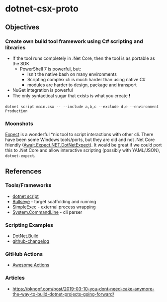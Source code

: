 # dotnet-csx-proto

## Objectives

### Create own build tool framework using C# scripting and libraries

- If the tool runs completely in .Net Core, then the tool is as portable as the SDK
  - PowerShell 7 is powerful, but:
    - Isn't the native bash on many environments
    - Scripting complex cli is much harder than using native C#
    - modules are harder to design, package and transport
- NuGet integration is powerful
- The only syntactical sugar that exists is what you create :exclamation:

```pwsh
dotnet script main.csx -- --include a,b,c --exclude d,e --environment Production
```

### Moonshots

[Expect](https://en.wikipedia.org/wiki/Expect) is a wonderful *nix tool to script interactions with other cli.
There have been some Windows tools/ports, but they are old and not .Net Core friendly ([Await](https://github.com/LeeHolmes/await),[Expect.NET](https://github.com/wiwanek/Expect.NET),[DotNetExpect](https://github.com/CBonnell/dotnetexpect)).
It would be great if we could port this to .Net Core and allow interactive scripting (possibly with YAML/JSON), `dotnet-expect`.

## References

### Tools/Frameworks

- [dotnet script](https://github.com/filipw/dotnet-script)
- [Bullseye](https://github.com/adamralph/bullseye) - target scaffolding and running
- [SimpleExec](https://github.com/adamralph/simple-exec) - external process wrapping
- [System.CommandLine](https://github.com/dotnet/command-line-api) - cli parser

### Scripting Examples

- [DotNet.Build](https://github.com/seesharper/dotnet-build)
- [github-changelog](https://github.com/seesharper/github-changelog)

### GitHub Actions

- [Awesome Actions](https://github.com/sdras/awesome-actions)

### Articles

- <https://pknopf.com/post/2019-03-10-you-dont-need-cake-anymore-the-way-to-build-dotnet-projects-going-forward/>
